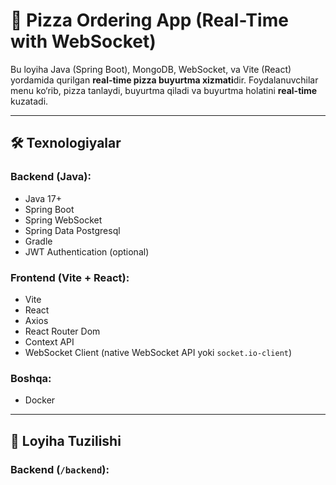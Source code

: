 # 🍕 Pizza Ordering App (Real-Time with WebSocket)

Bu loyiha Java (Spring Boot), MongoDB, WebSocket, va Vite (React) yordamida qurilgan **real-time pizza buyurtma xizmati**dir. Foydalanuvchilar menu ko‘rib, pizza tanlaydi, buyurtma qiladi va buyurtma holatini **real-time** kuzatadi.

---

## 🛠️ Texnologiyalar

### Backend (Java):
- Java 17+
- Spring Boot
- Spring WebSocket
- Spring Data Postgresql
- Gradle
- JWT Authentication (optional)

### Frontend (Vite + React):
- Vite
- React
- Axios
- React Router Dom
- Context API
- WebSocket Client (native WebSocket API yoki `socket.io-client`)

### Boshqa:
- Docker 

---

## 📐 Loyiha Tuzilishi

### Backend (`/backend`):
